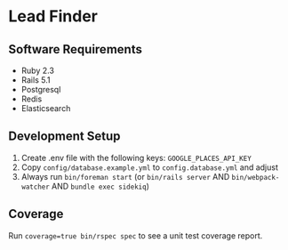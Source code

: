 # Lead Finder

## Software Requirements

  * Ruby 2.3
  * Rails 5.1
  * Postgresql
  * Redis
  * Elasticsearch

## Development Setup

1. Create .env file with the following keys: `GOOGLE_PLACES_API_KEY`
2. Copy `config/database.example.yml` to `config.database.yml` and adjust
3. Always run `bin/foreman start` (or `bin/rails server` AND `bin/webpack-watcher` AND `bundle exec sidekiq`)

## Coverage

Run `coverage=true bin/rspec spec` to see a unit test coverage report.
